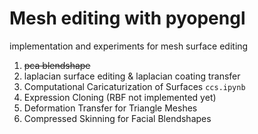 # Mesh editing with pyopengl
implementation and experiments for mesh surface editing

1. ~~pca blendshape~~
2. laplacian surface editing & laplacian coating transfer
3. Computational Caricaturization of Surfaces `ccs.ipynb`
4. Expression Cloning (RBF not implemented yet)
5. Deformation Transfer for Triangle Meshes
6. Compressed Skinning for Facial Blendshapes